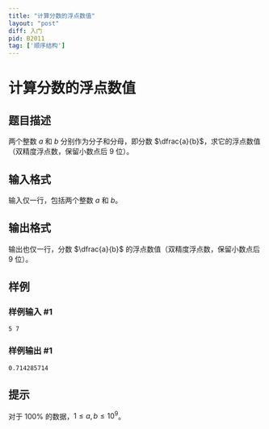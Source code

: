 ```yaml
---
title: "计算分数的浮点数值"
layout: "post"
diff: 入门
pid: B2011
tag: ['顺序结构']
---
```

# 计算分数的浮点数值
## 题目描述

两个整数 $a$ 和 $b$ 分别作为分子和分母，即分数 $\dfrac{a}{b}$，求它的浮点数值（双精度浮点数，保留小数点后 $9$ 位）。
## 输入格式

输入仅一行，包括两个整数 $a$ 和 $b$。
## 输出格式

输出也仅一行，分数 $\dfrac{a}{b}$ 的浮点数值（双精度浮点数，保留小数点后 $9$ 位）。
## 样例

### 样例输入 #1
```
5 7
```
### 样例输出 #1
```
0.714285714
```
## 提示

对于 $100 \%$ 的数据，$1 \le a, b \le {10}^9$。
